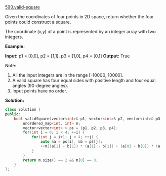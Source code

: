 [593.valid-square](https://leetcode.com/problems/valid-square/)  

Given the coordinates of four points in 2D space, return whether the four points could construct a square.

The coordinate (x,y) of a point is represented by an integer array with two integers.

**Example:**

**Input:** p1 = \[0,0\], p2 = \[1,1\], p3 = \[1,0\], p4 = \[0,1\]
**Output:** True

Note:

1.  All the input integers are in the range \[-10000, 10000\].
2.  A valid square has four equal sides with positive length and four equal angles (90-degree angles).
3.  Input points have no order.  



**Solution:**  

```cpp
class Solution {
public:
    bool validSquare(vector<int>& p1, vector<int>& p2, vector<int>& p3, vector<int>& p4) {
        unordered_map<int, int> m;
        vector<vector<int> > ps = {p1, p2, p3, p4};
        for(int i = 0; i < 4; ++i) {
            for(int j = i+1; j < 4; ++j) {
                auto &a = ps[i], &b = ps[j];
                ++m[(a[1] - b[1]) * (a[1] - b[1]) + (a[0] - b[0]) * (a[0] - b[0])];
            }
        }
        return m.size() == 2 && m[0] == 0;
    }
};
```
      
